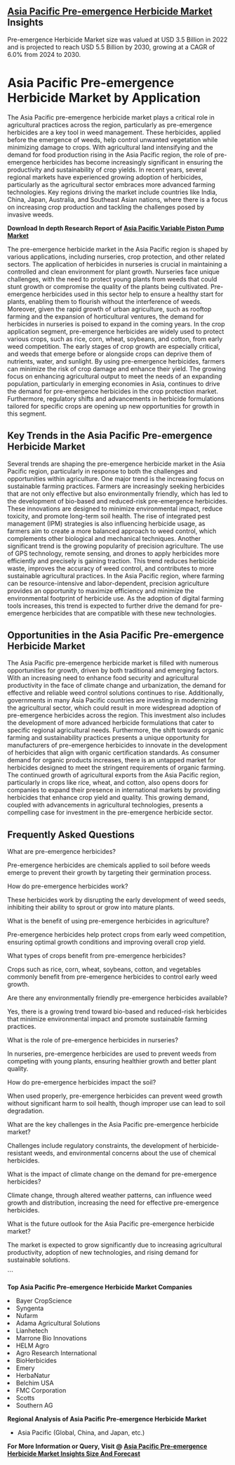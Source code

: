 <h2><a href="https://www.verifiedmarketreports.com/download-sample/?rid=345956&amp;utm_source=Github-Feb&amp;utm_medium=225" target="_blank">Asia Pacific Pre-emergence Herbicide Market</a> Insights</h2><p>Pre-emergence Herbicide Market size was valued at USD 3.5 Billion in 2022 and is projected to reach USD 5.5 Billion by 2030, growing at a CAGR of 6.0% from 2024 to 2030.</p><p><h1>Asia Pacific Pre-emergence Herbicide Market by Application</h1> <p>The Asia Pacific pre-emergence herbicide market plays a critical role in agricultural practices across the region, particularly as pre-emergence herbicides are a key tool in weed management. These herbicides, applied before the emergence of weeds, help control unwanted vegetation while minimizing damage to crops. With agricultural land intensifying and the demand for food production rising in the Asia Pacific region, the role of pre-emergence herbicides has become increasingly significant in ensuring the productivity and sustainability of crop yields. In recent years, several regional markets have experienced growing adoption of herbicides, particularly as the agricultural sector embraces more advanced farming technologies. Key regions driving the market include countries like India, China, Japan, Australia, and Southeast Asian nations, where there is a focus on increasing crop production and tackling the challenges posed by invasive weeds. <p><strong>Download In depth Research Report of <a href="https://www.verifiedmarketreports.com/download-sample/?rid=236118&amp;utm_source=Pulse-Dec&amp;utm_medium=225" target="_blank">Asia Pacific Variable Piston Pump Market</a></strong></p> The pre-emergence herbicide market in the Asia Pacific region is shaped by various applications, including nurseries, crop protection, and other related sectors. The application of herbicides in nurseries is crucial in maintaining a controlled and clean environment for plant growth. Nurseries face unique challenges, with the need to protect young plants from weeds that could stunt growth or compromise the quality of the plants being cultivated. Pre-emergence herbicides used in this sector help to ensure a healthy start for plants, enabling them to flourish without the interference of weeds. Moreover, given the rapid growth of urban agriculture, such as rooftop farming and the expansion of horticultural ventures, the demand for herbicides in nurseries is poised to expand in the coming years. In the crop application segment, pre-emergence herbicides are widely used to protect various crops, such as rice, corn, wheat, soybeans, and cotton, from early weed competition. The early stages of crop growth are especially critical, and weeds that emerge before or alongside crops can deprive them of nutrients, water, and sunlight. By using pre-emergence herbicides, farmers can minimize the risk of crop damage and enhance their yield. The growing focus on enhancing agricultural output to meet the needs of an expanding population, particularly in emerging economies in Asia, continues to drive the demand for pre-emergence herbicides in the crop protection market. Furthermore, regulatory shifts and advancements in herbicide formulations tailored for specific crops are opening up new opportunities for growth in this segment. <h2>Key Trends in the Asia Pacific Pre-emergence Herbicide Market</h2> <p>Several trends are shaping the pre-emergence herbicide market in the Asia Pacific region, particularly in response to both the challenges and opportunities within agriculture. One major trend is the increasing focus on sustainable farming practices. Farmers are increasingly seeking herbicides that are not only effective but also environmentally friendly, which has led to the development of bio-based and reduced-risk pre-emergence herbicides. These innovations are designed to minimize environmental impact, reduce toxicity, and promote long-term soil health. The rise of integrated pest management (IPM) strategies is also influencing herbicide usage, as farmers aim to create a more balanced approach to weed control, which complements other biological and mechanical techniques. Another significant trend is the growing popularity of precision agriculture. The use of GPS technology, remote sensing, and drones to apply herbicides more efficiently and precisely is gaining traction. This trend reduces herbicide waste, improves the accuracy of weed control, and contributes to more sustainable agricultural practices. In the Asia Pacific region, where farming can be resource-intensive and labor-dependent, precision agriculture provides an opportunity to maximize efficiency and minimize the environmental footprint of herbicide use. As the adoption of digital farming tools increases, this trend is expected to further drive the demand for pre-emergence herbicides that are compatible with these new technologies. <h2>Opportunities in the Asia Pacific Pre-emergence Herbicide Market</h2> <p>The Asia Pacific pre-emergence herbicide market is filled with numerous opportunities for growth, driven by both traditional and emerging factors. With an increasing need to enhance food security and agricultural productivity in the face of climate change and urbanization, the demand for effective and reliable weed control solutions continues to rise. Additionally, governments in many Asia Pacific countries are investing in modernizing the agricultural sector, which could result in more widespread adoption of pre-emergence herbicides across the region. This investment also includes the development of more advanced herbicide formulations that cater to specific regional agricultural needs. Furthermore, the shift towards organic farming and sustainability practices presents a unique opportunity for manufacturers of pre-emergence herbicides to innovate in the development of herbicides that align with organic certification standards. As consumer demand for organic products increases, there is an untapped market for herbicides designed to meet the stringent requirements of organic farming. The continued growth of agricultural exports from the Asia Pacific region, particularly in crops like rice, wheat, and cotton, also opens doors for companies to expand their presence in international markets by providing herbicides that enhance crop yield and quality. This growing demand, coupled with advancements in agricultural technologies, presents a compelling case for investment in the pre-emergence herbicide sector. <h2>Frequently Asked Questions</h2> <p>What are pre-emergence herbicides?</p> <p>Pre-emergence herbicides are chemicals applied to soil before weeds emerge to prevent their growth by targeting their germination process.</p> <p>How do pre-emergence herbicides work?</p> <p>These herbicides work by disrupting the early development of weed seeds, inhibiting their ability to sprout or grow into mature plants.</p> <p>What is the benefit of using pre-emergence herbicides in agriculture?</p> <p>Pre-emergence herbicides help protect crops from early weed competition, ensuring optimal growth conditions and improving overall crop yield.</p> <p>What types of crops benefit from pre-emergence herbicides?</p> <p>Crops such as rice, corn, wheat, soybeans, cotton, and vegetables commonly benefit from pre-emergence herbicides to control early weed growth.</p> <p>Are there any environmentally friendly pre-emergence herbicides available?</p> <p>Yes, there is a growing trend toward bio-based and reduced-risk herbicides that minimize environmental impact and promote sustainable farming practices.</p> <p>What is the role of pre-emergence herbicides in nurseries?</p> <p>In nurseries, pre-emergence herbicides are used to prevent weeds from competing with young plants, ensuring healthier growth and better plant quality.</p> <p>How do pre-emergence herbicides impact the soil?</p> <p>When used properly, pre-emergence herbicides can prevent weed growth without significant harm to soil health, though improper use can lead to soil degradation.</p> <p>What are the key challenges in the Asia Pacific pre-emergence herbicide market?</p> <p>Challenges include regulatory constraints, the development of herbicide-resistant weeds, and environmental concerns about the use of chemical herbicides.</p> <p>What is the impact of climate change on the demand for pre-emergence herbicides?</p> <p>Climate change, through altered weather patterns, can influence weed growth and distribution, increasing the need for effective pre-emergence herbicides.</p> <p>What is the future outlook for the Asia Pacific pre-emergence herbicide market?</p> <p>The market is expected to grow significantly due to increasing agricultural productivity, adoption of new technologies, and rising demand for sustainable solutions.</p> ```</p><p><strong>Top Asia Pacific Pre-emergence Herbicide Market Companies</strong></p><div data-test-id=""><p><li>Bayer CropScience</li><li> Syngenta</li><li> Nufarm</li><li> Adama Agricultural Solutions</li><li> Lianhetech</li><li> Marrone Bio Innovations</li><li> HELM Agro</li><li> Agro Research International</li><li> BioHerbicides</li><li> Emery</li><li> HerbaNatur</li><li> Belchim USA</li><li> FMC Corporation</li><li> Scotts</li><li> Southern AG</li></p><div><strong>Regional Analysis of&nbsp;Asia Pacific Pre-emergence Herbicide Market</strong></div><ul><li dir="ltr"><p dir="ltr">Asia Pacific (Global, China, and Japan, etc.)</p></li></ul><p><strong>For More Information or Query, Visit @&nbsp;</strong><strong><a href="https://www.verifiedmarketreports.com/product/pre-emergence-herbicide-market/?utm_source=Github-Feb&amp;utm_medium=225" target="_blank">Asia Pacific Pre-emergence Herbicide Market Insights Size And Forecast</a></strong></p></div><h2>&nbsp;</h2><div data-test-id="">&nbsp;</div>
